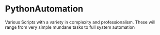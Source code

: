 # PythonAutomation
Various Scripts with a variety in complexity and professionalism. These will range from very simple mundane tasks to full system automation
